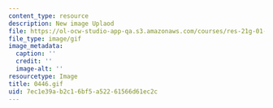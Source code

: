 ```yaml
---
content_type: resource
description: New image Uplaod
file: https://ol-ocw-studio-app-qa.s3.amazonaws.com/courses/res-21g-01-kana-spring-2010/7ec1e39ab2c16bf5a52261566d61ec2c_0446.gif
file_type: image/gif
image_metadata:
  caption: ''
  credit: ''
  image-alt: ''
resourcetype: Image
title: 0446.gif
uid: 7ec1e39a-b2c1-6bf5-a522-61566d61ec2c
---
```

